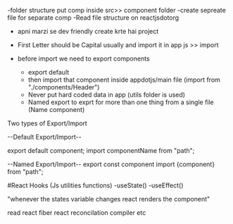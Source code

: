 -folder structure put comp inside src>> component folder
-create sepreate file for separate comp
-Read file structure on reactjsdotorg
- apni marzi se dev friendly create krte hai project
- First Letter should be Capital usually and import it in app js >> import 

- before import we need to export components 
  - export default <componentname>
  - then import that component inside appdotjs/main file (import <comp> from "./components/Header")
  - Never put hard coded data in app (utils folder is used)
  - Named export to exprt for more than one thing from a single file (Name component)

Two types of Export/Import 

--Default Export/Import--

export default component;
import componentName from "path";

--Named Export/Import--
export const component
import {component} from "path";

#React Hooks (Js utilities functions)
 -useState()
 -useEffect()

"whenever the states variable changes react renders the component"

read react fiber 
react reconcilation
compiler  etc


   
 